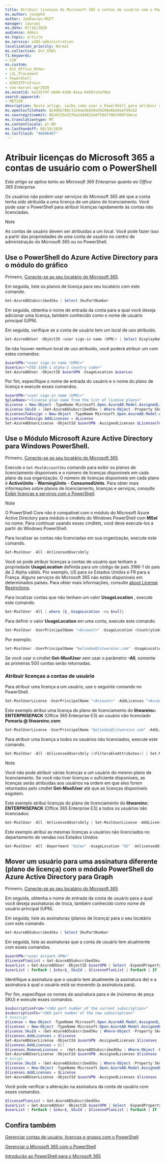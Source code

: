 ```yaml
---
title: Atribuir licenças do Microsoft 365 a contas de usuário com o PowerShell
ms.author: josephd
author: JoeDavies-MSFT
manager: laurawi
ms.date: 07/16/2020
audience: Admin
ms.topic: article
ms.service: o365-administration
localization_priority: Normal
ms.collection: Ent_O365
f1.keywords:
- CSH
ms.custom:
- Ent_Office_Other
- LIL_Placement
- PowerShell
- O365ITProTrain
- seo-marvel-apr2020
ms.assetid: ba235f4f-e640-4360-81ea-04507a3a70be
search.appverid:
- MET150
description: Neste artigo, saiba como usar o PowerShell para atribuir uma licença do Microsoft 365 a usuários não licenciados.
ms.openlocfilehash: 824d6b786c3334ae36929e50298e6be0aafd9cb2
ms.sourcegitcommit: 8634215e257ba2d49832a8f5947700fd00f18ece
ms.translationtype: MT
ms.contentlocale: pt-BR
ms.lasthandoff: 08/10/2020
ms.locfileid: "46606467"
---
```

# <a name="assign-microsoft-365-licenses-to-user-accounts-with-powershell"></a>Atribuir licenças do Microsoft 365 a contas de usuário com o PowerShell

*Este artigo se aplica tanto ao Microsoft 365 Enterprise quanto ao Office 365 Enterprise.*

Os usuários não podem usar serviços do Microsoft 365 até que a conta tenha sido atribuída a uma licença de um plano de licenciamento. Você pode usar o PowerShell para atribuir licenças rapidamente às contas não licenciadas. 

>[!Note]
>As contas de usuário devem ser atribuídas a um local. Você pode fazer isso a partir das propriedades de uma conta de usuário no centro de administração do Microsoft 365 ou no PowerShell.
>

## <a name="use-the-azure-active-directory-powershell-for-graph-module"></a>Use o PowerShell do Azure Active Directory para o módulo do gráfico

Primeiro, [Conecte-se ao seu locatário do Microsoft 365](connect-to-office-365-powershell.md#connect-with-the-azure-active-directory-powershell-for-graph-module).
  

Em seguida, liste os planos de licença para seu locatário com este comando.

```powershell
Get-AzureADSubscribedSku | Select SkuPartNumber
```

Em seguida, obtenha o nome de entrada da conta para a qual você deseja adicionar uma licença, também conhecido como o nome de usuário principal (UPN).

Em seguida, verifique se a conta de usuário tem um local de uso atribuído.

```powershell
Get-AzureADUser -ObjectID <user sign-in name (UPN)> | Select DisplayName, UsageLocation
```

Se não houver nenhum local de uso atribuído, você poderá atribuir um com estes comandos:

```powershell
$userUPN="<user sign-in name (UPN)>"
$userLoc="<ISO 3166-1 alpha-2 country code>"
Set-AzureADUser -ObjectID $userUPN -UsageLocation $userLoc
```

Por fim, especifique o nome de entrada do usuário e o nome do plano de licença e execute esses comandos.

```powershell
$userUPN="<user sign-in name (UPN)>"
$planName="<license plan name from the list of license plans>"
$License = New-Object -TypeName Microsoft.Open.AzureAD.Model.AssignedLicense
$License.SkuId = (Get-AzureADSubscribedSku | Where-Object -Property SkuPartNumber -Value $planName -EQ).SkuID
$LicensesToAssign = New-Object -TypeName Microsoft.Open.AzureAD.Model.AssignedLicenses
$LicensesToAssign.AddLicenses = $License
Set-AzureADUserLicense -ObjectId $userUPN -AssignedLicenses $LicensesToAssign
```

## <a name="use-the-microsoft-azure-active-directory-module-for-windows-powershell"></a>Use o Módulo Microsoft Azure Active Directory para Windows PowerShell.

Primeiro, [Conecte-se ao seu locatário do Microsoft 365](connect-to-office-365-powershell.md#connect-with-the-microsoft-azure-active-directory-module-for-windows-powershell).

Execute o `Get-MsolAccountSku` comando para exibir os planos de licenciamento disponíveis e o número de licenças disponíveis em cada plano da sua organização. O número de licenças disponíveis em cada plano é **ActiveUnits**  -  **WarningUnits**  -  **ConsumedUnits**. Para obter mais informações sobre planos de licenciamento, licenças e serviços, consulte [Exibir licenças e serviços com o PowerShell](view-licenses-and-services-with-office-365-powershell.md).

>[!Note]
>O PowerShell Core não é compatível com o módulo do Microsoft Azure Active Directory para módulo e cmdlets do Windows PowerShell com **MSol** no nome. Para continuar usando esses cmdlets, você deve executá-los a partir do Windows PowerShell.
>

Para localizar as contas não licenciadas em sua organização, execute este comando.

```powershell
Get-MsolUser -All -UnlicensedUsersOnly
```

Você só pode atribuir licenças a contas de usuário que tenham a propriedade **UsageLocation** definida para um código de país 3166-1 do país de 2 Alpha válido. Por exemplo, US para os Estados Unidos e FR para a França. Alguns serviços do Microsoft 365 não estão disponíveis em determinados países. Para obter mais informações, consulte [about License Restrictions](https://go.microsoft.com/fwlink/p/?LinkId=691730).
    
Para localizar contas que não tenham um valor **UsageLocation** , execute este comando.

```powershell
Get-MsolUser -All | where {$_.UsageLocation -eq $null}
```

Para definir o valor **UsageLocation** em uma conta, execute este comando.

```powershell
Set-MsolUser -UserPrincipalName "<Account>" -UsageLocation <CountryCode>
```

Por exemplo:

```powershell
Set-MsolUser -UserPrincipalName "belindan@litwareinc.com" -UsageLocation US
```
    
Se você usar o cmdlet **Get-MsolUser** sem usar o parâmetro **-All**, somente as primeiras 500 contas serão retornadas.

### <a name="assigning-licenses-to-user-accounts"></a>Atribuir licenças a contas de usuário
    
Para atribuir uma licença a um usuário, use o seguinte comando no PowerShell.
  
```powershell
Set-MsolUserLicense -UserPrincipalName "<Account>" -AddLicenses "<AccountSkuId>"
```

Este exemplo atribui uma licença do plano de licenciamento do **litwareinc: ENTERPRISEPACK** (Office 365 Enterprise E3) ao usuário não licenciado **Pomaria \@ litwareinc.com**:
  
```powershell
Set-MsolUserLicense -UserPrincipalName "belindan@litwareinc.com" -AddLicenses "litwareinc:ENTERPRISEPACK"
```

Para atribuir uma licença a todos os usuários não licenciados, execute este comando.
  
```powershell
Get-MsolUser -All -UnlicensedUsersOnly [<FilterableAttributes>] | Set-MsolUserLicense -AddLicenses "<AccountSkuId>"
```
  
>[!Note]
>Você não pode atribuir várias licenças a um usuário do mesmo plano de licenciamento. Se você não tiver licenças o suficiente disponíveis, as licenças serão atribuídas aos usuários na ordem em que eles forem retornados pelo cmdlet **Get-MsolUser** até que as licenças disponíveis esgotem.
>

Este exemplo atribui licenças do plano de licenciamento do **litwareinc: ENTERPRISEPACK** (Office 365 Enterprise E3) a todos os usuários não licenciados:
  
```powershell
Get-MsolUser -All -UnlicensedUsersOnly | Set-MsolUserLicense -AddLicenses "litwareinc:ENTERPRISEPACK"
```

Este exemplo atribui as mesmas licenças a usuários não licenciados no departamento de vendas nos Estados Unidos:
  
```powershell
Get-MsolUser -All -Department "Sales" -UsageLocation "US" -UnlicensedUsersOnly | Set-MsolUserLicense -AddLicenses "litwareinc:ENTERPRISEPACK"
```
  
## <a name="move-a-user-to-a-different-subscription-license-plan-with-the-azure-active-directory-powershell-for-graph-module"></a>Mover um usuário para uma assinatura diferente (plano de licença) com o módulo PowerShell do Azure Active Directory para Graph

Primeiro, [Conecte-se ao seu locatário do Microsoft 365](connect-to-office-365-powershell.md#connect-with-the-azure-active-directory-powershell-for-graph-module).
  
Em seguida, obtenha o nome de entrada da conta de usuário para a qual você deseja assinaturas de troca, também conhecido como nome de usuário principal (UPN).

Em seguida, liste as assinaturas (planos de licença) para o seu locatário com este comando.

```powershell
Get-AzureADSubscribedSku | Select SkuPartNumber
```

Em seguida, liste as assinaturas que a conta de usuário tem atualmente com esses comandos.

```powershell
$userUPN="<user account UPN>"
$licensePlanList = Get-AzureADSubscribedSku
$userList = Get-AzureADUser -ObjectID $userUPN | Select -ExpandProperty AssignedLicenses | Select SkuID 
$userList | ForEach { $sku=$_.SkuId ; $licensePlanList | ForEach { If ( $sku -eq $_.ObjectId.substring($_.ObjectId.length - 36, 36) ) { Write-Host $_.SkuPartNumber } } }
```

Identifique a assinatura que o usuário tem atualmente (a assinatura de) e a assinatura à qual o usuário está se movendo (a assinatura para).

Por fim, especifique os nomes de assinatura para e de (números de peça SKU) e execute esses comandos.

```powershell
$subscriptionFrom="<SKU part number of the current subscription>"
$subscriptionTo="<SKU part number of the new subscription>"
# Unassign
$license = New-Object -TypeName Microsoft.Open.AzureAD.Model.AssignedLicense
$licenses = New-Object -TypeName Microsoft.Open.AzureAD.Model.AssignedLicenses
$license.SkuId = (Get-AzureADSubscribedSku | Where-Object -Property SkuPartNumber -Value $subscriptionFrom -EQ).SkuID
$licenses.AddLicenses = $license
Set-AzureADUserLicense -ObjectId $userUPN -AssignedLicenses $licenses
$licenses.AddLicenses = @()
$licenses.RemoveLicenses =  (Get-AzureADSubscribedSku | Where-Object -Property SkuPartNumber -Value $subscriptionFrom -EQ).SkuID
Set-AzureADUserLicense -ObjectId $userUPN -AssignedLicenses $licenses
# Assign
$license.SkuId = (Get-AzureADSubscribedSku | Where-Object -Property SkuPartNumber -Value $subscriptionTo -EQ).SkuID
$licenses = New-Object -TypeName Microsoft.Open.AzureAD.Model.AssignedLicenses
$licenses.AddLicenses = $License
Set-AzureADUserLicense -ObjectId $userUPN -AssignedLicenses $licenses
```

Você pode verificar a alteração na assinatura da conta de usuário com esses comandos.

```powershell
$licensePlanList = Get-AzureADSubscribedSku
$userList = Get-AzureADUser -ObjectID $userUPN | Select -ExpandProperty AssignedLicenses | Select SkuID 
$userList | ForEach { $sku=$_.SkuId ; $licensePlanList | ForEach { If ( $sku -eq $_.ObjectId.substring($_.ObjectId.length - 36, 36) ) { Write-Host $_.SkuPartNumber } } }
```

## <a name="see-also"></a>Confira também

[Gerenciar contas de usuário, licenças e grupos com o PowerShell](manage-user-accounts-and-licenses-with-office-365-powershell.md)
  
[Gerenciar o Microsoft 365 com o PowerShell](manage-office-365-with-office-365-powershell.md)
  
[Introdução ao PowerShell para o Microsoft 365](getting-started-with-office-365-powershell.md)

